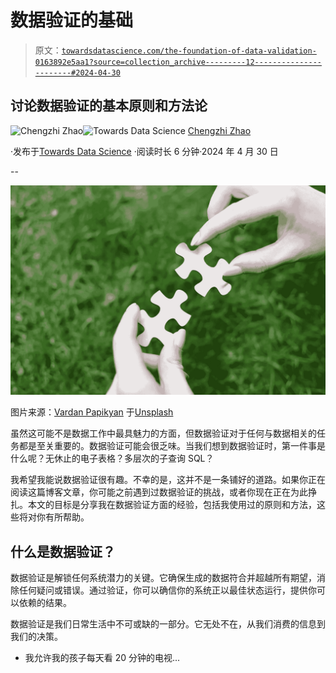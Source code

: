 # 数据验证的基础

> 原文：[`towardsdatascience.com/the-foundation-of-data-validation-0163892e5aa1?source=collection_archive---------12-----------------------#2024-04-30`](https://towardsdatascience.com/the-foundation-of-data-validation-0163892e5aa1?source=collection_archive---------12-----------------------#2024-04-30)

## 讨论数据验证的基本原则和方法论

[](https://chengzhizhao.medium.com/?source=post_page---byline--0163892e5aa1--------------------------------)![Chengzhi Zhao](https://chengzhizhao.medium.com/?source=post_page---byline--0163892e5aa1--------------------------------)[](https://towardsdatascience.com/?source=post_page---byline--0163892e5aa1--------------------------------)![Towards Data Science](https://towardsdatascience.com/?source=post_page---byline--0163892e5aa1--------------------------------) [Chengzhi Zhao](https://chengzhizhao.medium.com/?source=post_page---byline--0163892e5aa1--------------------------------)

·发布于[Towards Data Science](https://towardsdatascience.com/?source=post_page---byline--0163892e5aa1--------------------------------) ·阅读时长 6 分钟·2024 年 4 月 30 日

--

![](img/77c20349238b963f40e287bfdbadc63b.png)

图片来源：[Vardan Papikyan](https://unsplash.com/@varpap?utm_content=creditCopyText&utm_medium=referral&utm_source=unsplash) 于[Unsplash](https://unsplash.com/photos/a-person-holding-a-piece-of-a-puzzle-in-their-hands-DnXqvmS0eXM?utm_content=creditCopyText&utm_medium=referral&utm_source=unsplash)

虽然这可能不是数据工作中最具魅力的方面，但数据验证对于任何与数据相关的任务都是至关重要的。数据验证可能会很乏味。当我们想到数据验证时，第一件事是什么呢？无休止的电子表格？多层次的子查询 SQL？

我希望我能说数据验证很有趣。不幸的是，这并不是一条铺好的道路。如果你正在阅读这篇博客文章，你可能之前遇到过数据验证的挑战，或者你现在正在为此挣扎。本文的目标是分享我在数据验证方面的经验，包括我使用过的原则和方法，这些将对你有所帮助。

## 什么是数据验证？

数据验证是解锁任何系统潜力的关键。它确保生成的数据符合并超越所有期望，消除任何疑问或错误。通过验证，你可以确信你的系统正以最佳状态运行，提供你可以依赖的结果。

数据验证是我们日常生活中不可或缺的一部分。它无处不在，从我们消费的信息到我们的决策。

+   我允许我的孩子每天看 20 分钟的电视...
